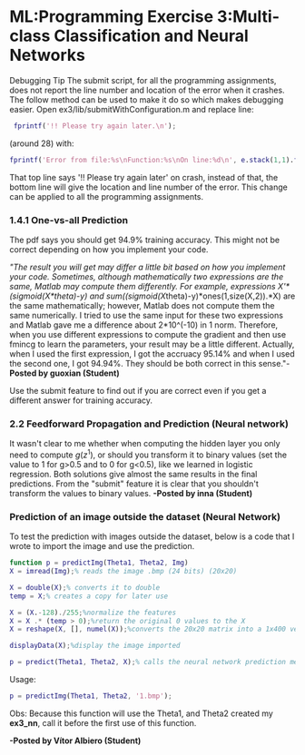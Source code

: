 # ML:Programming Exercise 3:Multi-class Classification and Neural Networks
Debugging Tip
The submit script, for all the programming assignments, does not report the line number and location of the error when it crashes. The follow method can be used to make it do so which makes debugging easier.
Open ex3/lib/submitWithConfiguration.m and replace line:
```matlab
 fprintf('!! Please try again later.\n');
```

(around 28) with:
```matlab
fprintf('Error from file:%s\nFunction:%s\nOn line:%d\n', e.stack(1,1).file,e.stack(1,1).name, e.stack(1,1).line );
```

That top line says '!! Please try again later' on crash, instead of that, the bottom line will give the location and line number of the error. This change can be applied to all the programming assignments.

### 1.4.1 One-vs-all Prediction
The pdf says you should get 94.9% training accuracy. This might not be correct depending on how you implement your code.

*"The result you will get may differ a little bit based on how you implement your code. Sometimes, although mathematically two expressions are the same, Matlab may compute them differently. For example, expressions X'\*(sigmoid(X\*theta)-y) and sum((sigmoid(X*theta)-y)\*ones(1,size(X,2)).\*X) are the same mathematically; however, Matlab does not compute them the same numerically. I tried to use the same input for these two expressions and Matlab gave me a difference about 2\*10^(-10) in 1 norm. Therefore, when you use different expressions to compute the gradient and then use fmincg to learn the parameters, your result may be a little different. Actually, when I used the first expression, I got the accruacy 95.14% and when I used the second one, I got 94.94%. They should be both correct in this sense."-**Posted by guoxian (Student)**

Use the submit feature to find out if you are correct even if you get a different answer for training accuracy.

### **2.2 Feedforward Propagation and Prediction (Neural network)**
It wasn't clear to me whether when computing the hidden layer you only need to compute ${g(z^{1})}$, or should you transform it to binary values (set the value to 1 for g>0.5 and to 0 for g<0.5), like we learned in logistic regression. Both solutions give almost the same results in the final predictions. From the "submit" feature it is clear that you shouldn't transform the values to binary values. **\-Posted by inna (Student)**

### **Prediction of an image outside the dataset (Neural Network)**
To test the prediction with images outside the dataset, below is a code that I wrote to import the image and use the prediction.
```matlab
function p = predictImg(Theta1, Theta2, Img)
X = imread(Img);% reads the image .bmp (24 bits) (20x20)

X = double(X);% converts it to double
temp = X;% creates a copy for later use

X = (X.-128)./255;%normalize the features
X = X .* (temp > 0);%return the original 0 values to the X
X = reshape(X, [], numel(X));%converts the 20x20 matrix into a 1x400 vector

displayData(X);%display the image imported

p = predict(Theta1, Theta2, X);% calls the neural network prediction method
```

Usage:
```matlab
p = predictImg(Theta1, Theta2, '1.bmp');
```

Obs: Because this function will use the Theta1, and Theta2 created my **ex3_nn**, call it before the first use of this function.

**\-Posted by Vítor Albiero (Student)**